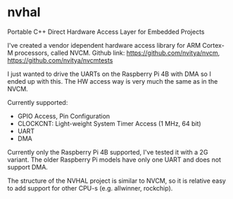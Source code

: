 # nvhal
Portable C++ Direct Hardware Access Layer for Embedded Projects

I've created a vendor idependent hardware access library for ARM Cortex-M processors, called NVCM.
Github link: https://github.com/nvitya/nvcm, https://github.com/nvitya/nvcmtests

I just wanted to drive the UARTs on the Raspberry Pi 4B with DMA so I ended up with this.
The HW access way is very much the same as in the NVCM.

Currently supported:
  - GPIO Access, Pin Configuration
  - CLOCKCNT: Light-weight System Timer Access (1 MHz, 64 bit)
  - UART
  - DMA

Currently only the Raspberry Pi 4B supported, I've tested it with a 2G variant.
The older Raspberry Pi models have only one UART and does not support DMA.

The structure of the NVHAL project is similar to NVCM, so it is relative easy to add support for other CPU-s (e.g. allwinner, rockchip).
